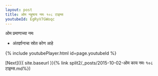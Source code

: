 ```yaml
---
layout: post
title: ओम नहुषाय नमः १०८ टाइम्स
youtubeId: EgRyV7GWoqc
---
```

 
 
 ओम प्रमाणाच्या नमः  
 
 -  अंतर्ज्ञानाचा स्रोत कोण आहे 
 
  
 
  
 
 
 
 
 
 


{% include youtubePlayer.html id=page.youtubeId %}
 
[Next]({{ site.baseurl }}{% link  split2/_posts/2015-10-02-ओम काय नमः  १०८ टाइम्स.md%})
 
